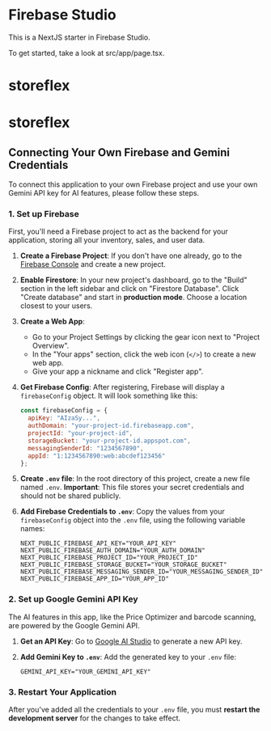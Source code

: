 # Firebase Studio

This is a NextJS starter in Firebase Studio.

To get started, take a look at src/app/page.tsx.
# storeflex
# storeflex

## Connecting Your Own Firebase and Gemini Credentials

To connect this application to your own Firebase project and use your own Gemini API key for AI features, please follow these steps.

### 1. Set up Firebase

First, you'll need a Firebase project to act as the backend for your application, storing all your inventory, sales, and user data.

1.  **Create a Firebase Project**: If you don't have one already, go to the [Firebase Console](https://console.firebase.google.com/) and create a new project.
2.  **Enable Firestore**: In your new project's dashboard, go to the "Build" section in the left sidebar and click on "Firestore Database". Click "Create database" and start in **production mode**. Choose a location closest to your users.
3.  **Create a Web App**:
    *   Go to your Project Settings by clicking the gear icon next to "Project Overview".
    *   In the "Your apps" section, click the web icon (`</>`) to create a new web app.
    *   Give your app a nickname and click "Register app".
4.  **Get Firebase Config**: After registering, Firebase will display a `firebaseConfig` object. It will look something like this:

    ```javascript
    const firebaseConfig = {
      apiKey: "AIzaSy...",
      authDomain: "your-project-id.firebaseapp.com",
      projectId: "your-project-id",
      storageBucket: "your-project-id.appspot.com",
      messagingSenderId: "1234567890",
      appId: "1:1234567890:web:abcdef123456"
    };
    ```

5.  **Create `.env` file**: In the root directory of this project, create a new file named `.env`. **Important**: This file stores your secret credentials and should not be shared publicly.
6.  **Add Firebase Credentials to `.env`**: Copy the values from your `firebaseConfig` object into the `.env` file, using the following variable names:

    ```
    NEXT_PUBLIC_FIREBASE_API_KEY="YOUR_API_KEY"
    NEXT_PUBLIC_FIREBASE_AUTH_DOMAIN="YOUR_AUTH_DOMAIN"
    NEXT_PUBLIC_FIREBASE_PROJECT_ID="YOUR_PROJECT_ID"
    NEXT_PUBLIC_FIREBASE_STORAGE_BUCKET="YOUR_STORAGE_BUCKET"
    NEXT_PUBLIC_FIREBASE_MESSAGING_SENDER_ID="YOUR_MESSAGING_SENDER_ID"
    NEXT_PUBLIC_FIREBASE_APP_ID="YOUR_APP_ID"
    ```

### 2. Set up Google Gemini API Key

The AI features in this app, like the Price Optimizer and barcode scanning, are powered by the Google Gemini API.

1.  **Get an API Key**: Go to [Google AI Studio](https://aistudio.google.com/app/apikey) to generate a new API key.
2.  **Add Gemini Key to `.env`**: Add the generated key to your `.env` file:

    ```
    GEMINI_API_KEY="YOUR_GEMINI_API_KEY"
    ```

### 3. Restart Your Application

After you've added all the credentials to your `.env` file, you must **restart the development server** for the changes to take effect.
